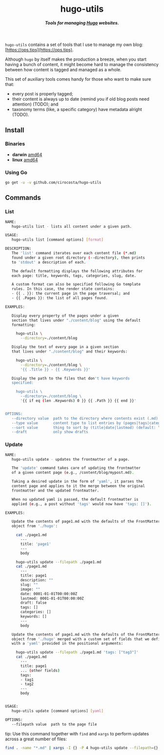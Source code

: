 <h1 align="center">hugo-utils</h1>

<h5 align="center">Tools for managing <a href="https://gohugo.io">Hugo</a> websites.</h5>

<br/>

`hugo-utils` contains a set of tools that I use to manage my own blog: [https://ops.tips](https://ops.tips).

Although `hugo` by itself makes the production a breeze, when you start having a bunch of content, it might become hard to manage the consistency between how content is tagged and managed as a whole.

This set of auxiliary tools comes handy for those who want to make sure that:

- every post is properly tagged; 
- their content is always up to date (remind you if old blog posts need attention) (TODO); and
- taxonomy terms (like, a specific category) have metadata alright (TODO).

## Install

### Binaries

- **darwin** [amd64](https://github.com/cirocosta/hugo-utils/releases/download/0.0.3/hugo-utils_0.0.3_darwin_amd64.tar.gz)
- **linux** [amd64](https://github.com/cirocosta/hugo-utils/releases/download/0.0.3/hugo-utils_0.0.3_linux_amd64.tar.gz)

### Using Go

```sh
go get -u -v github.com/cirocosta/hugo-utils
```

## Commands

### List

```sh
NAME:
   hugo-utils list - lists all content under a given path.

USAGE:
   hugo-utils list [command options] [format]

DESCRIPTION:
   The 'list' command iterates over each content file (*.md)
   found under a given root directory (--directory), then prints
   to 'stdout' a description of each.

   The default formatting displays the following attributes for
   each page: title, keywords, tags, categories, slug, date.

   A custom format can also be specified following Go template
   rules. In this case, the render state contains:
   - {{ . }}: the current page in the page traversal; and
   - {{ .Pages }}: the list of all pages found.

EXAMPLES:

   Display every property of the pages under a given
   section that lives under "./content/blog" using the default
   formatting:

     hugo-utils \
       --directory=./content/blog

   Display the text of every page in a given section
   that lives under "./content/blog" and their keywords:

     hugo-utils \
       --directory=./content/blog \
       '{{ .Title }} - {{ .Keywords }}'

   Display the path to the files that don't have keywords
   specified:

     hugo-utils \
       --directory=./content/blog \
       '{{ if eq (len .Keywords) 0 }} {{ .Path }} {{ end }}'


OPTIONS:
   --directory value  path to the directory where contents exist (.md)
   --type value       content type to list entries by (pages|tags|categories) (default: "pages")
   --sort value       thing to sort by (title|date|lastmod) (default: "lastmod")
   --draft            only show drafts
```

### Update

```sh
NAME:
   hugo-utils update - updates the frontmatter of a page.

   The 'update' command takes care of updating the frontmatter
   of a given content page (e.g., /content/blog/mypost.md).

   Taking a desired update in the form of 'yaml', it parses the
   content page and applies to it the merge between the original
   frontmatter and the updated frontmatter.

   When no updated yaml is passed, the default frontmatter is
   applied (e.g., a post without 'tags' would now have 'tags: []').

EXAMPLES:

   Update the contents of page1.md with the defaults of the FrontMatter
   object from './hugo':

     cat ./page1.md
       ---
       title: 'page1'
       ---
       body

     hugo-utils update --filepath ./page1.md
     cat ./page1.md
       ---
       title: page1
       description: ""
       slug: ""
       image: ""
       date: 0001-01-01T00:00:00Z
       lastmod: 0001-01-01T00:00:00Z
       draft: false
       tags: []
       categories: []
       keywords: []
       ---
       body

   Update the contents of page1.md with the defaults of the FrontMatter
   object from './hugo' merged with a custom set of fields that we defined
   with a 'yaml' provided in the positional arguments:

     hugo-utils update --filepath ./page1.md 'tags: ["tag3"]'
     cat ./page1.md
       ---
       title: page1
       ... (other fields)
       tags:
       - tag1
       - tag2
       ---
       body


USAGE:
   hugo-utils update [command options] [yaml]

OPTIONS:
   --filepath value  path to the page file
```

tip: Use this command together with `find` and `xargs` to perform updates across a great number of files:

```sh
find . -name "*.md" | xargs -I {} -P 4 hugo-utils update --filepath={}
```

